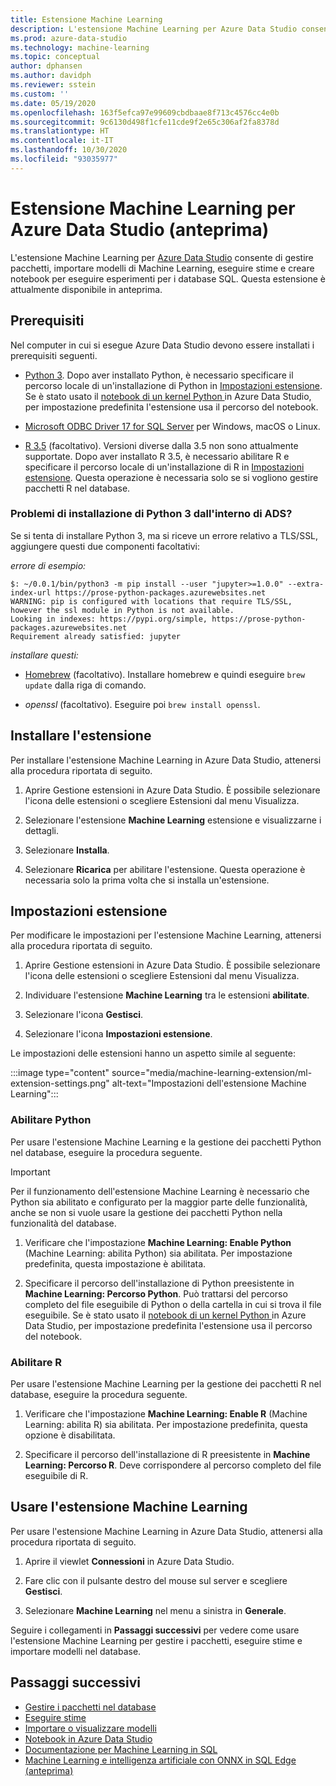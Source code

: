 ```yaml
---
title: Estensione Machine Learning
description: L'estensione Machine Learning per Azure Data Studio consente di gestire pacchetti, importare modelli di Machine Learning, eseguire stime e creare notebook per eseguire esperimenti per i database SQL.
ms.prod: azure-data-studio
ms.technology: machine-learning
ms.topic: conceptual
author: dphansen
ms.author: davidph
ms.reviewer: sstein
ms.custom: ''
ms.date: 05/19/2020
ms.openlocfilehash: 163f5efca97e99609cbdbaae8f713c4576cc4e0b
ms.sourcegitcommit: 9c6130d498f1cfe11cde9f2e65c306af2fa8378d
ms.translationtype: HT
ms.contentlocale: it-IT
ms.lasthandoff: 10/30/2020
ms.locfileid: "93035977"
---
```

# <a name="machine-learning-extension-for-azure-data-studio-preview"></a>Estensione Machine Learning per Azure Data Studio (anteprima)

L'estensione Machine Learning per [Azure Data Studio](../what-is-azure-data-studio.md) consente di gestire pacchetti, importare modelli di Machine Learning, eseguire stime e creare notebook per eseguire esperimenti per i database SQL. Questa estensione è attualmente disponibile in anteprima.

## <a name="prerequisites"></a>Prerequisiti

Nel computer in cui si esegue Azure Data Studio devono essere installati i prerequisiti seguenti.

- [Python 3](https://www.python.org/downloads/). Dopo aver installato Python, è necessario specificare il percorso locale di un'installazione di Python in [Impostazioni estensione](#settings). Se è stato usato il [notebook di un kernel Python ](../notebooks/notebooks-python-kernel.md) in Azure Data Studio, per impostazione predefinita l'estensione usa il percorso del notebook.

- [Microsoft ODBC Driver 17 for SQL Server](../../connect/odbc/download-odbc-driver-for-sql-server.md) per Windows, macOS o Linux.

- [R 3.5](https://www.r-project.org/) (facoltativo). Versioni diverse dalla 3.5 non sono attualmente supportate. Dopo aver installato R 3.5, è necessario abilitare R e specificare il percorso locale di un'installazione di R in [Impostazioni estensione](#settings). Questa operazione è necessaria solo se si vogliono gestire pacchetti R nel database.

### <a name="trouble-installing-python-3-from-within-ads"></a>Problemi di installazione di Python 3 dall'interno di ADS?

Se si tenta di installare Python 3, ma si riceve un errore relativo a TLS/SSL, aggiungere questi due componenti facoltativi:

_errore di esempio:_
```
$: ~/0.0.1/bin/python3 -m pip install --user "jupyter>=1.0.0" --extra-index-url https://prose-python-packages.azurewebsites.net
WARNING: pip is configured with locations that require TLS/SSL, however the ssl module in Python is not available.
Looking in indexes: https://pypi.org/simple, https://prose-python-packages.azurewebsites.net
Requirement already satisfied: jupyter
```

_installare questi:_

- [Homebrew](https://brew.sh) (facoltativo). Installare homebrew e quindi eseguire `brew update` dalla riga di comando.

- *openssl* (facoltativo). Eseguire poi `brew install openssl`.

## <a name="install-the-extension"></a>Installare l'estensione

Per installare l'estensione Machine Learning in Azure Data Studio, attenersi alla procedura riportata di seguito.

1. Aprire Gestione estensioni in Azure Data Studio. È possibile selezionare l'icona delle estensioni o scegliere Estensioni dal menu Visualizza.

1. Selezionare l'estensione **Machine Learning** estensione e visualizzarne i dettagli.

1. Selezionare **Installa**.

1. Selezionare **Ricarica** per abilitare l'estensione. Questa operazione è necessaria solo la prima volta che si installa un'estensione.

<a name="settings"></a>

## <a name="extension-settings"></a>Impostazioni estensione

Per modificare le impostazioni per l'estensione Machine Learning, attenersi alla procedura riportata di seguito.

1. Aprire Gestione estensioni in Azure Data Studio. È possibile selezionare l'icona delle estensioni o scegliere Estensioni dal menu Visualizza.

1. Individuare l'estensione **Machine Learning** tra le estensioni **abilitate**.

1. Selezionare l'icona **Gestisci**.

1. Selezionare l'icona **Impostazioni estensione**.

Le impostazioni delle estensioni hanno un aspetto simile al seguente:

:::image type="content" source="media/machine-learning-extension/ml-extension-settings.png" alt-text="Impostazioni dell'estensione Machine Learning":::

### <a name="enable-python"></a>Abilitare Python

Per usare l'estensione Machine Learning e la gestione dei pacchetti Python nel database, eseguire la procedura seguente.

> [!IMPORTANT]
> Per il funzionamento dell'estensione Machine Learning è necessario che Python sia abilitato e configurato per la maggior parte delle funzionalità, anche se non si vuole usare la gestione dei pacchetti Python nella funzionalità del database.

1. Verificare che l'impostazione **Machine Learning: Enable Python** (Machine Learning: abilita Python) sia abilitata. Per impostazione predefinita, questa impostazione è abilitata.

1. Specificare il percorso dell'installazione di Python preesistente in **Machine Learning: Percorso Python**. Può trattarsi del percorso completo del file eseguibile di Python o della cartella in cui si trova il file eseguibile. Se è stato usato il [notebook di un kernel Python ](../notebooks/notebooks-python-kernel.md) in Azure Data Studio, per impostazione predefinita l'estensione usa il percorso del notebook.

### <a name="enable-r"></a>Abilitare R

Per usare l'estensione Machine Learning per la gestione dei pacchetti R nel database, eseguire la procedura seguente.

1. Verificare che l'impostazione **Machine Learning: Enable R** (Machine Learning: abilita R) sia abilitata. Per impostazione predefinita, questa opzione è disabilitata.

1. Specificare il percorso dell'installazione di R preesistente in **Machine Learning: Percorso R**. Deve corrispondere al percorso completo del file eseguibile di R. 

## <a name="use-the-machine-learning-extension"></a>Usare l'estensione Machine Learning

Per usare l'estensione Machine Learning in Azure Data Studio, attenersi alla procedura riportata di seguito.

1. Aprire il viewlet **Connessioni** in Azure Data Studio.

1. Fare clic con il pulsante destro del mouse sul server e scegliere **Gestisci**.

1. Selezionare **Machine Learning** nel menu a sinistra in **Generale**.

Seguire i collegamenti in **Passaggi successivi** per vedere come usare l'estensione Machine Learning per gestire i pacchetti, eseguire stime e importare modelli nel database.

## <a name="next-steps"></a>Passaggi successivi

- [Gestire i pacchetti nel database](machine-learning-extension-manage-packages.md)
- [Eseguire stime](machine-learning-extension-predictions.md)
- [Importare o visualizzare modelli](machine-learning-extension-import-view-models.md)
- [Notebook in Azure Data Studio](../notebooks/notebooks-guidance.md)
- [Documentazione per Machine Learning in SQL](../../machine-learning/index.yml)
- [Machine Learning e intelligenza artificiale con ONNX in SQL Edge (anteprima)](/azure/azure-sql-edge/onnx-overview)